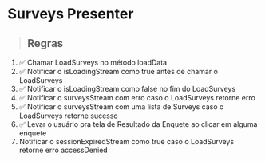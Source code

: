 # Surveys Presenter

> ## Regras

1. ✅ Chamar LoadSurveys no método loadData
2. ✅ Notificar o isLoadingStream como true antes de chamar o LoadSurveys
3. ✅ Notificar o isLoadingStream como false no fim do LoadSurveys
4. ✅ Notificar o surveysStream com erro caso o LoadSurveys retorne erro
5. ✅ Notificar o surveysStream com uma lista de Surveys caso o LoadSurveys retorne sucesso
6. ✅ Levar o usuário pra tela de Resultado da Enquete ao clicar em alguma enquete
7. Notificar o sessionExpiredStream como true caso o LoadSurveys retorne erro accessDenied

